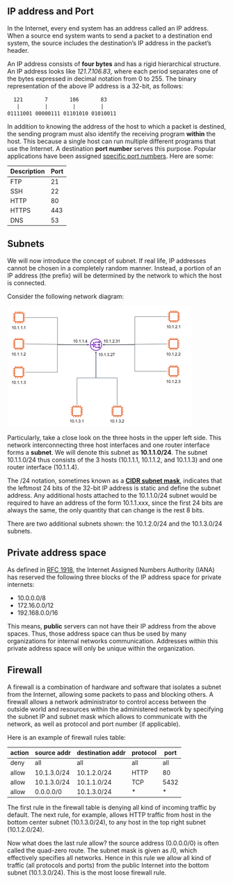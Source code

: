 ##  IP address and Port

In the Internet, every end system has an address called an IP address. When a source end system wants to send a packet to a destination end system, the source includes the destination’s IP address in the packet’s header. 

An IP address consists of **four bytes** and has a rigid hierarchical structure. An IP address looks like *121.7.106.83*, where each period separates one of the bytes expressed in decimal notation from 0 to 255. The binary representation of the above IP address is a 32-bit, as follows:

```text
  121       7       106       83
   |        |        |        |
01111001 00000111 01101010 01010011
```

In addition to knowing the address of the host to which a packet is destined, the sending program must also identify the receiving program **within** the host. This because a single host can run multiple different programs that use the Internet. A destination **port number** serves this purpose. Popular applications have been assigned [specific port numbers](https://en.wikipedia.org/wiki/List_of_TCP_and_UDP_port_numbers). Here are some:

| Description | Port  |
|---------|----------|
| FTP | 21  |
| SSH | 22  |
| HTTP | 80  |
| HTTPS | 443  |
| DNS | 53  |


## Subnets

We will now introduce the concept of subnet. If real life, IP addresses cannot be chosen in a completely random manner. Instead, a portion of an IP address (the prefix) will be determined by the network to which the host is connected.

Consider the following network diagram:

![](./subnet.png)

Particularly, take a close look on the three hosts in the upper left side. This network interconnecting three host interfaces and one router interface forms a **subnet**. We will denote this subnet as **10.1.1.0/24**. The subnet 10.1.1.0/24 thus consists of the 3 hosts (10.1.1.1, 10.1.1.2, and 10.1.1.3) and one router interface (10.1.1.4).

The /24 notation, sometimes known as a **[CIDR subnet mask](https://en.wikipedia.org/wiki/Classless_Inter-Domain_Routing)**, indicates that the leftmost 24 bits of the 32-bit IP address is static and define the subnet address. Any additional hosts attached to the 10.1.1.0/24 subnet would be required to have an address of the form 10.1.1.xxx, since the first 24 bits are always the same, the only quantity that can change is the rest 8 bits. 

There are two additional subnets shown: the 10.1.2.0/24 and the 10.1.3.0/24 subnets.

## Private address space

As defined in [RFC 1918](https://www.rfc-editor.org/rfc/rfc1918.html), the Internet Assigned Numbers Authority (IANA) has reserved the following three blocks of the IP address space for private internets:

- 10.0.0.0/8
- 172.16.0.0/12
- 192.168.0.0/16

This means, **public** servers can not have their IP address from the above spaces. Thus, those address space can thus be used by many organizations for internal networks communication. Addresses within this private address space will only be unique within the organization.


## Firewall

A firewall is a combination of hardware and software that isolates a subnet from the Internet, allowing some packets to pass and blocking others. A firewall allows a network administrator to control access between the outside world and resources within the administered network by specifying the subnet IP and subnet mask which allows to communicate with the network, as well as protocol and port number (if applicable). 

Here is an example of firewall rules table:


| action | source addr  | destination addr | protocol  |  port  | 
|---------|----------|----------|----------|----------|
| deny | all  | all  | all  | all  |
| allow | 10.1.3.0/24  | 10.1.2.0/24  | HTTP  | 80  |
| allow | 10.1.3.0/24  | 10.1.1.0/24  | TCP  | 5432  |
| allow | 0.0.0.0/0  | 10.1.3.0/24  | *  | *  |

The first rule in the firewall table is denying all kind of incoming traffic by default. 
The next rule, for example, allows HTTP traffic from host in the bottom center subnet (10.1.3.0/24), to any host in the top right subnet (10.1.2.0/24). 

Now what does the last rule allow? the source address (0.0.0.0/0) is often called the quad-zero route. The subnet mask is given as /0, which effectively specifies all networks. Hence in this rule we allow all kind of traffic (all protocols and ports) from the public Internet into the bottom subnet (10.1.3.0/24). This is the most loose firewall rule. 